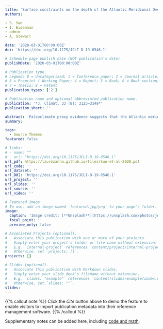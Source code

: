 ```yaml
---
title: 'Surface constraints on the depth of the Atlantic Meridional Overturning Circulation: Southern Ocean vs North Atlantic'
authors:

- S. Sun
- I. Eisenman 
- admin
- A. Stewart

date: '2020-03-01T00:00:00Z'
doi: 'https://doi.org/10.1175/JCLI-D-19-0546.1'

# Schedule page publish date (NOT publication's date).
publishDate: '2020-03-01T00:00:00Z'

# Publication type.
# Legend: 0 = Uncategorized; 1 = Conference paper; 2 = Journal article;
# 3 = Preprint / Working Paper; 4 = Report; 5 = Book; 6 = Book section;
# 7 = Thesis; 8 = Patent
publication_types: ['2']

# Publication name and optional abbreviated publication name.
publication: '*J. Climat, 33 (8): 3125–3149*'
publication_short: ''

abstract: 'Paleoclimate proxy evidence suggests that the Atlantic meridional overturning circulation (AMOC) was about 1000 m shallower at the Last Glacial Maximum (LGM) compared to the present. Yet it remains unresolved what caused this glacial shoaling of the AMOC, and many climate models instead simulate a deeper AMOC under LGM forcing. While some studies suggest that Southern Ocean surface buoyancy forcing controls the AMOC depth, others have suggested alternatively that North Atlantic surface forcing or interior diabatic mixing plays the dominant role. To investigate the key processes that set the AMOC depth, here we carry out a number of MITgcm ocean-only simulations with surface forcing fields specified from the simulation results of three coupled climate models that span much of the range of glacial AMOC depth changes in phase 3 of the Paleoclimate Model Intercomparison Project (PMIP3). We find that the MITgcm simulations successfully reproduce the changes in AMOC depth between glacial and modern conditions simulated in these three PMIP3 models. By varying the restoring time scale in the surface forcing, we show that the AMOC depth is more strongly constrained by the surface density field than the surface buoyancy flux field. Based on these results, we propose a mechanism by which the surface density fields in the high latitudes of both hemispheres are connected to the AMOC depth. We illustrate the mechanism using MITgcm simulations with idealized surface forcing perturbations as well as an idealized conceptual geometric model. These results suggest that the AMOC depth is largely determined by the surface density fields in both the North Atlantic and the Southern Ocean.'
summary: 

tags:
  - Source Themes
featured: false

# links:
# - name: ""
#   url: "https://doi.org/10.1175/JCLI-D-19-0546.1"
url_pdf: https://laurezanna.github.io/files/Sun-et-al-2020.pdf
url_code: ''
url_dataset: ''
url_DOI: 'https://doi.org/10.1175/JCLI-D-19-0546.1'
url_project: ''
url_slides: ''
url_source: ''
url_video: ''

# Featured image
# To use, add an image named `featured.jpg/png` to your page's folder.
image:
  caption: 'Image credit: [**Unsplash**](https://unsplash.com/photos/jdD8gXaTZsc)'
  focal_point: ''
  preview_only: false

# Associated Projects (optional).
#   Associate this publication with one or more of your projects.
#   Simply enter your project's folder or file name without extension.
#   E.g. `internal-project` references `content/project/internal-project/index.md`.
#   Otherwise, set `projects: []`.
projects: []

# Slides (optional).
#   Associate this publication with Markdown slides.
#   Simply enter your slide deck's filename without extension.
#   E.g. `slides: "example"` references `content/slides/example/index.md`.
#   Otherwise, set `slides: ""`.
slides:
---
```


{{% callout note %}}
Click the _Cite_ button above to demo the feature to enable visitors to import publication metadata into their reference management software.
{{% /callout %}}

Supplementary notes can be added here, including [code and math](https://wowchemy.com/docs/content/writing-markdown-latex/).
